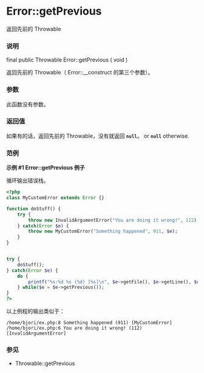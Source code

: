 Error::getPrevious
==================

返回先前的 Throwable

### 说明

<span class="modifier">final</span> <span class="modifier">public</span>
<span class="type">Throwable</span> <span
class="methodname">Error::getPrevious</span> ( <span
class="methodparam">void</span> )

返回先前的 Throwable（ <span
class="methodname">Error::\_\_construct</span> 的第三个参数）。

### 参数

此函数没有参数。

### 返回值

如果有的话，返回先前的 <span
class="classname">Throwable</span>，没有就返回 **`null`**。 or
**`null`** otherwise.

### 范例

**示例 \#1 <span class="methodname">Error::getPrevious</span> 例子**

循环输出错误栈。

``` php
<?php
class MyCustomError extends Error {}

function doStuff() {
    try {
        throw new InvalidArgumentError("You are doing it wrong!", 112);
    } catch(Error $e) {
        throw new MyCustomError("Something happened", 911, $e);
    }
}


try {
    doStuff();
} catch(Error $e) {
    do {
        printf("%s:%d %s (%d) [%s]\n", $e->getFile(), $e->getLine(), $e->getMessage(), $e->getCode(), get_class($e));
    } while($e = $e->getPrevious());
}
?>
```

以上例程的输出类似于：

    /home/bjori/ex.php:8 Something happened (911) [MyCustomError]
    /home/bjori/ex.php:6 You are doing it wrong! (112) [InvalidArgumentError]

### 参见

-   <span class="methodname">Throwable::getPrevious</span>
